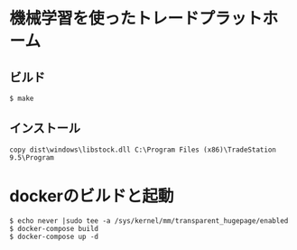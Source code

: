 # 機械学習を使ったトレードプラットホーム

## ビルド
```
$ make
```

## インストール
```
copy dist\windows\libstock.dll C:\Program Files (x86)\TradeStation 9.5\Program
```

# dockerのビルドと起動
```
$ echo never |sudo tee -a /sys/kernel/mm/transparent_hugepage/enabled
$ docker-compose build
$ docker-compose up -d
```
